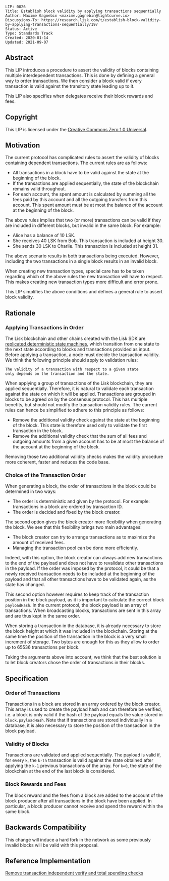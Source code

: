 ```
LIP: 0026
Title: Establish block validity by applying transactions sequentially
Author: Maxime Gagnebin <maxime.gagnebin@lightcurve.io>
Discussions-To: https://research.lisk.com/t/establish-block-validity-by-applying-transactions-sequentially/197
Status: Active
Type: Standards Track
Created: 2020-01-14
Updated: 2021-09-07
```

## Abstract

This LIP introduces a procedure to assert the validity of blocks containing multiple interdependent transactions.  This is done by defining a general way to order transactions. We then consider a block valid if every transaction is valid against the transitory state leading up to it.

This LIP also specifies when delegates receive their block rewards and fees.

## Copyright

This LIP is licensed under the [Creative Commons Zero 1.0 Universal](https://creativecommons.org/publicdomain/zero/1.0/).

## Motivation

The current protocol has complicated rules to assert the validity of blocks containing dependent transactions. The current rules are as follows:

* All transactions in a block have to be valid against the state at the beginning of the block.
* If the transactions are applied sequentially, the state of the blockchain remains valid throughout.
* For each account, the spent amount is calculated by summing all the fees paid by this account and all the outgoing transfers from this account.
This spent amount must be at most the balance of the account at the beginning of the block.

The above rules implies that two (or more) transactions can be valid if they are included in different blocks, but invalid in the same block. For example:

* Alice has a balance of 10 LSK.
* She receives 40 LSK from Bob. This transaction is included at height 30.
* She sends 30 LSK to Charlie. This transaction is included at height 31.

The above scenario results in both transactions being executed. However, including the two transactions in a single block results in an invalid block.

When creating new transaction types, special care has to be taken regarding which of the above rules the new transaction will have to respect. This makes creating new transaction types more difficult and error prone.

This LIP simplifies the above conditions and defines a general rule to assert block validity.

## Rationale

### Applying Transactions in Order

The Lisk blockchain and other chains created with the Lisk SDK are [replicated deterministic state machines](https://en.wikipedia.org/wiki/State_machine_replication), which transition from one state to the next state according to blocks and transactions provided as input. Before applying a transaction, a node must decide the transaction validity. We think the following principle should apply to validation rules:

    The validity of a transaction with respect to a given state
    only depends on the transaction and the state.

When applying a group of transactions of the Lisk blockchain, they are applied sequentially. Therefore, it is natural to validate each transaction against the state on which it will be applied. Transactions are grouped in blocks to be agreed on by the consensus protocol. This has multiple benefits, but should not modify the transaction validity rules. The current rules can hence be simplified to adhere to this principle as follows:

* Remove the additional validity check against the state at the beginning of the block. This state is therefore used only to validate the first transaction in the block.
* Remove the additional validity check that the sum of all fees and outgoing amounts from a given account has to be at most the balance of the account at the beginning of the block.

Removing those two additional validity checks makes the validity procedure more coherent, faster and reduces the code base.

### Choice of the Transaction Order

When generating a block, the order of transactions in the block could be determined in two ways:

* The order is deterministic and given by the protocol. For example: transactions in a block are ordered by transaction ID.
* The order is decided and fixed by the block creator.

The second option gives the block creator more flexibility when generating the block. We see that this flexibility brings two main advantages:

* The block creator can try to arrange transactions as to maximize the amount of received fees.
* Managing the transaction pool can be done more efficiently.

Indeed, with this option, the block creator can always add new transactions to the end of the payload and does not have to revalidate other transactions in the payload. If the order was imposed by the protocol, it could be that a newly received transaction needs to be included at the beginning of the payload and that all other transactions have to be validated again, as the state has changed.

This second option however requires to keep track of the transaction position in the block payload, as it is important to calculate the correct block `payloadHash`. In the current protocol, the block payload is an array of transactions. When broadcasting blocks, transactions are sent in this array and are thus kept in the same order.

When storing a transaction in the database, it is already necessary to store the block height at which it was included in the blockchain. Storing at the same time the position of the transaction in the block is a very small increment of storage. Two bytes are enough for this as they allow to order up to 65536 transactions per block.

Taking the arguments above into account, we think that the best solution is to let block creators chose the order of transactions in their blocks.

## Specification

### Order of Transactions

Transactions in a block are stored in an array ordered by the block creator. This array is used to create the payload hash and can therefore be verified, i.e. a block is only valid if the hash of the payload equals the value stored in `block.payloadHash`. Note that if transactions are stored individually in a database, it is also necessary to store the position of the transaction in the block payload.

### Validity of Blocks

Transactions are validated and applied sequentially. The payload is valid if, for every `k`, the `k-th` transaction is valid against the state obtained after applying the `k-1` previous transactions of the array. For `k=0`, the state of the blockchain at the end of the last block is considered.

### Block Rewards and Fees

The block reward and the fees from a block are added to the account of the block producer after all transactions in the block have been applied. In particular, a block producer cannot receive and spend the reward within the same block.

## Backwards Compatibility

This change will induce a hard fork in the network as some previously invalid blocks will be valid with this proposal.

## Reference Implementation

[Remove transaction independent verify and total spending checks](https://github.com/LiskHQ/lisk-sdk/issues/4845)
